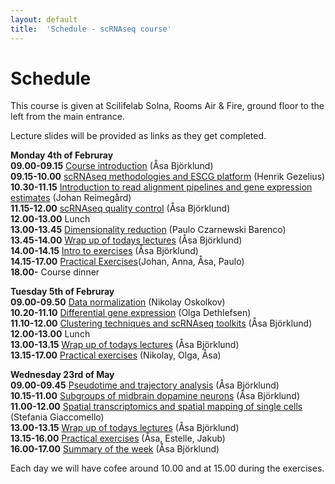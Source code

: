 ```yaml
---
layout: default
title:  'Schedule - scRNAseq course'
---
```


# Schedule

This course is given at Scilifelab Solna, Rooms Air & Fire, ground floor to the left from the main entrance. 

Lecture slides will be provided as links as they get completed. 

**Monday 4th of Februray**  
**09.00-09.15** [Course introduction](slides/) (Åsa Björklund)   
**09.15-10.00** [scRNAseq methodologies and ESCG platform](slides/) (Henrik Gezelius)   
**10.30-11.15** [Introduction to read alignment pipelines and gene expression estimates](slides/) (Johan Reimegård)   
**11.15-12.00** [scRNAseq quality control](slides/) (Åsa Björklund)   
**12.00-13.00** Lunch	  
**13.00-13.45** [Dimensionality reduction](slides/..) (Paulo Czarnewski Barenco)   
**13.45-14.00** [Wrap up of todays lectures]() (Åsa Björklund)   
**14.00-14.15** [Intro to exercises]() (Åsa Björklund)   
**14.15-17.00** [Practical Exercises](exercises)(Johan, Anna, Åsa, Paulo)   
**18.00-** Course dinner   

**Tuesday 5th of Februray**   
**09.00-09.50** [Data normalization](slides/) (Nikolay Oskolkov)   
**10.20-11.10** [Differential gene expression](slides/) (Olga Dethlefsen)   
**11.10-12.00** [Clustering techniques and scRNAseq toolkits](slides/) (Åsa Björklund)   
**12.00-13.00** Lunch    
**13.00-13.15** [Wrap up of todays lectures]() (Åsa Björklund)   
**13.15-17.00** [Practical exercises](exercises) (Nikolay, Olga, Åsa)   

**Wednesday 23rd of May**  
**09.00-09.45** [Pseudotime and trajectory analysis](slides/) (Åsa Björklund)   
**10.15-11.00** [Subgroups of midbrain dopamine neurons](slides/) (Åsa Björklund)   
**11.00-12.00** [Spatial transcriptomics and spatial mapping of single cells](slides/) (Stefania Giaccomello)   
**13.00-13.15** [Wrap up of todays lectures]() (Åsa Björklund)   	
**13.15-16.00** [Practical exercises](exercises) (Åsa, Estelle, Jakub)   	      
**16.00-17.00** [Summary of the week]() (Åsa Björklund)   

Each day we will have cofee around 10.00 and at 15.00 during the exercises. 


 
